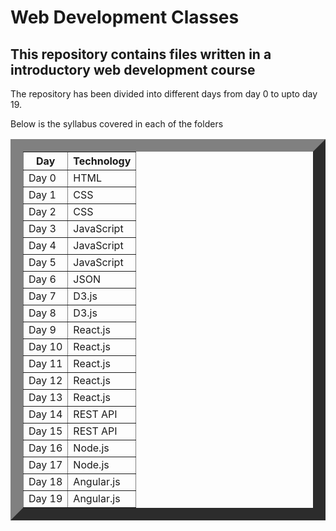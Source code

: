# Web Development Classes

## This repository contains files written in a introductory web development course

The repository has been divided into different days from day 0 to upto day 19. <br>

Below is the syllabus covered in each of the folders

<table border = 20>
    <tr>
        <th>Day</th>
        <th>Technology</th>
    </tr>
    <tr>
        <td>Day 0</td>
        <td>HTML</td>
    </tr>
    <tr>
        <td>Day 1</td>
        <td>CSS</td>
    </tr>
    <tr>
        <td>Day 2</td>
        <td>CSS</td>
    </tr>
    <tr>
        <td>Day 3</td>
        <td>JavaScript</td>
    </tr>
    <tr>
        <td>Day 4</td>
        <td>JavaScript</td>
    </tr>
    <tr>
        <td>Day 5</td>
        <td>JavaScript</td>
    </tr>
    <tr>
        <td>Day 6</td>
        <td>JSON</td>
    </tr>
    <tr>
        <td>Day 7</td>
        <td>D3.js</td>
    </tr>
    <tr>
        <td>Day 8</td>
        <td>D3.js</td>
    </tr>
    <tr>
        <td>Day 9</td>
        <td>React.js</td>
    </tr>
    <tr>
        <td>Day 10</td>
        <td>React.js</td>
    </tr>
    <tr>
        <td>Day 11</td>
        <td>React.js</td>
    </tr>
    <tr>
        <td>Day 12</td>
        <td>React.js</td>
    </tr>
    <tr>
        <td>Day 13</td>
        <td>React.js</td>
    </tr>
    <tr>
        <td>Day 14</td>
        <td>REST API</td>
    </tr>
    <tr>
        <td>Day 15</td>
        <td>REST API</td>
    </tr>
    <tr>
        <td>Day 16</td>
        <td>Node.js</td>
    </tr>
    <tr>
        <td>Day 17</td>
        <td>Node.js</td>
    </tr>
    <tr>
        <td>Day 18</td>
        <td>Angular.js</td>
    </tr>
    <tr>
        <td>Day 19</td>
        <td>Angular.js</td>
    </tr>
</table>
